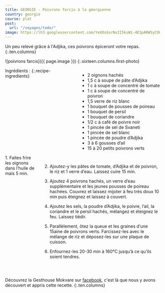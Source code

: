 ```yaml
---
title: GEORGIE - Poivrons farcis à la géorgienne
country: georgie
course: plat
post:
  url: "/voyages/todo/"
image: https://lh3.googleusercontent.com/YeXOsGsrNx2I5ksW1-4E3pARWSyCOQEvMayp2a_RcpbPe8IuJH-VyiSm6DBD7ypXJjMP8tU0b168k9JkxXS1DkrSAp42Tpv-UZFs9RaQ2S9s7g2FpsWmbI1YR4tO28aq7LcVX5TqqUGYbE0DwPp2qF1QbWh1KaAP_ugOMuGj6OG_w4rk5yzrckQZ7KXHCSu3tJCyy5TqzEJFEB0rLub_66PPBFurUpfrkQ4BlUfF2GIURIOK5uU0xKdD2KhbkjYFq9qTD48oQbGJGQp_jXTOSLXY_BOWTARbJlPsWpsgbrlUyx-ZTe2ydwOU-gATgTOqJu4MI4K-7IQ_pmAB32nh9-Ak7jyL_eCNmRuaPZAUgS5d1VbK3-29oaqZSuWqSs-NMoew421vZsjmRdxVZIu4FEI5CVT7s34XnEkDLwZN0XG3LwQhsMq_SwF8QdQL9pNvCKnouBT4BNw0EEUNqz8TgEjEiytAcLizAeDkXTBj3wirN3qnEwXUfQm9QvwaSHDijJ53UeRyYCHLhMNc3bNsMkbzV7O_ivyCmuk-yX4w4zECjfpH2cY4Y9h8_EI3SgPsJO4wiaT_g26ChV-E3NmO9pCwrFQSUORBmqXQS5zDj1w-Djs-GViZgKwbtnZmkddy6c8FwrES4xd6k8JErurOG9-oekfRmi29_Tr_vLIrkOjWljy_aYkvhfhoaLOqa8zMajsyEl7e8zswSzBcK8f-vAts4O5bbEb8b8a82PgmtCBxu0hi=w900
---
```


Un peu relevé grâce à l'Adjika, ces poivrons épiceront votre repas.
{:.ten.columns}

<!--fin extrait-->

![poivrons farcis]({{ page.image }})
{:.sixteen.columns.first-photo}

<div class="four columns" markdown="1">
Ingrédients :
{:.recipe-ingredients}

- 2 oignons hachés
- 1,5 c à soupe de pâte d’Adjika
- 1 c à soupe de concentré de tomate
- 1 c à soupe de concentré de poivron
- 1,5 verre de riz blanc
- 1 bouquet de pousses de poireau
- 1 bouquet de persil
 - 1 bouquet de coriandre
- 1/2 c à café de poivre noir
- 1 pincée de sel de Svaneti
- 1 pincée de sel blanc
- 1 pincée de poudre d’Adjika
- 3 à 6 gousses d’ail
- 15 à 20 petits poivrons verts
</div>

<div class="ten columns" markdown="1">
1. Faites frire les oignons dans l’huile de maïs 5 min.
 
2. Ajoutez-y les pâtes de tomate, d’Adjika et de poivron, le riz et 1 verre d’eau. Laissez cuire 15 min.

3. Ajoutez 4 poivrons hachés, un verre d’eau supplémentaire et les jeunes pousses de poireau hachées. Couvrez et laissez mijoter à feu très doux 10 min puis éteignez et laissez à couvert.

4. Ajoutez les sels, la poudre d’Adjika, le poivre, l’ail, la coriandre et le persil hachés, mélangez et éteignez le feu. Laissez tiédir.

5. Parallèlement, ôtez la queue et les graines d’une 15aine de poivrons verts. Farcissez-les avec le mélange de riz et déposez-les sur une plaque de cuisson.

6. Enfournez-les 20-30 min à 160°C jusqu’à ce qu’ils soient tendres.
</div>

<div class="sixteen columns">
</div>

<div class="four columns">
&nbsp;
</div>

Découvrez la Gesthouse Mokvare sur [facebook](https://www.facebook.com/Mokvare/), c'est là que nous y avons découvert et appris cette recette.
{:.ten.columns}

